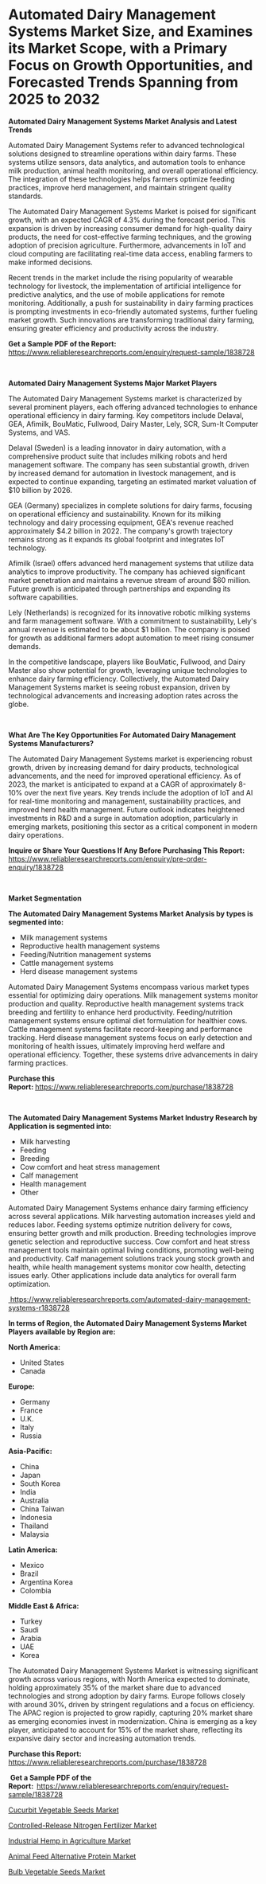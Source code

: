<p><h1>Automated Dairy Management Systems Market Size, and Examines its Market Scope, with a Primary Focus on Growth Opportunities, and Forecasted Trends Spanning from 2025 to 2032</h1></p><p><strong>Automated Dairy Management Systems Market Analysis and Latest Trends</strong></p>
<p><p>Automated Dairy Management Systems refer to advanced technological solutions designed to streamline operations within dairy farms. These systems utilize sensors, data analytics, and automation tools to enhance milk production, animal health monitoring, and overall operational efficiency. The integration of these technologies helps farmers optimize feeding practices, improve herd management, and maintain stringent quality standards.</p><p>The Automated Dairy Management Systems Market is poised for significant growth, with an expected CAGR of 4.3% during the forecast period. This expansion is driven by increasing consumer demand for high-quality dairy products, the need for cost-effective farming techniques, and the growing adoption of precision agriculture. Furthermore, advancements in IoT and cloud computing are facilitating real-time data access, enabling farmers to make informed decisions.</p><p>Recent trends in the market include the rising popularity of wearable technology for livestock, the implementation of artificial intelligence for predictive analytics, and the use of mobile applications for remote monitoring. Additionally, a push for sustainability in dairy farming practices is prompting investments in eco-friendly automated systems, further fueling market growth. Such innovations are transforming traditional dairy farming, ensuring greater efficiency and productivity across the industry.</p></p>
<p><strong>Get a Sample PDF of the Report:&nbsp;</strong> <a href="https://www.reliableresearchreports.com/enquiry/request-sample/1838728?utm_campaign=9&utm_medium=2&utm_source=Github&utm_content=ia&utm_term=30032025&utm_id=automated-dairy-management-systems">https://www.reliableresearchreports.com/enquiry/request-sample/1838728</a></p>
<p>&nbsp;</p>
<p><strong>Automated Dairy Management Systems Major Market Players</strong></p>
<p><p>The Automated Dairy Management Systems market is characterized by several prominent players, each offering advanced technologies to enhance operational efficiency in dairy farming. Key competitors include Delaval, GEA, Afimilk, BouMatic, Fullwood, Dairy Master, Lely, SCR, Sum-It Computer Systems, and VAS. </p><p>Delaval (Sweden) is a leading innovator in dairy automation, with a comprehensive product suite that includes milking robots and herd management software. The company has seen substantial growth, driven by increased demand for automation in livestock management, and is expected to continue expanding, targeting an estimated market valuation of $10 billion by 2026.</p><p>GEA (Germany) specializes in complete solutions for dairy farms, focusing on operational efficiency and sustainability. Known for its milking technology and dairy processing equipment, GEA's revenue reached approximately $4.2 billion in 2022. The company's growth trajectory remains strong as it expands its global footprint and integrates IoT technology.</p><p>Afimilk (Israel) offers advanced herd management systems that utilize data analytics to improve productivity. The company has achieved significant market penetration and maintains a revenue stream of around $60 million. Future growth is anticipated through partnerships and expanding its software capabilities.</p><p>Lely (Netherlands) is recognized for its innovative robotic milking systems and farm management software. With a commitment to sustainability, Lely's annual revenue is estimated to be about $1 billion. The company is poised for growth as additional farmers adopt automation to meet rising consumer demands.</p><p>In the competitive landscape, players like BouMatic, Fullwood, and Dairy Master also show potential for growth, leveraging unique technologies to enhance dairy farming efficiency. Collectively, the Automated Dairy Management Systems market is seeing robust expansion, driven by technological advancements and increasing adoption rates across the globe.</p></p>
<p>&nbsp;</p>
<p><strong>What Are The Key Opportunities For Automated Dairy Management Systems Manufacturers?</strong></p>
<p><p>The Automated Dairy Management Systems market is experiencing robust growth, driven by increasing demand for dairy products, technological advancements, and the need for improved operational efficiency. As of 2023, the market is anticipated to expand at a CAGR of approximately 8-10% over the next five years. Key trends include the adoption of IoT and AI for real-time monitoring and management, sustainability practices, and improved herd health management. Future outlook indicates heightened investments in R&D and a surge in automation adoption, particularly in emerging markets, positioning this sector as a critical component in modern dairy operations.</p></p>
<p><strong>Inquire or Share Your Questions If Any Before Purchasing This Report:</strong> <a href="https://www.reliableresearchreports.com/enquiry/pre-order-enquiry/1838728?utm_campaign=9&utm_medium=2&utm_source=Github&utm_content=ia&utm_term=30032025&utm_id=automated-dairy-management-systems">https://www.reliableresearchreports.com/enquiry/pre-order-enquiry/1838728</a></p>
<p>&nbsp;</p>
<p><strong>Market Segmentation</strong></p>
<p><strong>The Automated Dairy Management Systems Market Analysis by types is segmented into:</strong></p>
<p><ul><li>Milk management systems</li><li>Reproductive health management systems</li><li>Feeding/Nutrition management systems</li><li>Cattle management systems</li><li>Herd disease management systems</li></ul></p>
<p><p>Automated Dairy Management Systems encompass various market types essential for optimizing dairy operations. Milk management systems monitor production and quality. Reproductive health management systems track breeding and fertility to enhance herd productivity. Feeding/nutrition management systems ensure optimal diet formulation for healthier cows. Cattle management systems facilitate record-keeping and performance tracking. Herd disease management systems focus on early detection and monitoring of health issues, ultimately improving herd welfare and operational efficiency. Together, these systems drive advancements in dairy farming practices.</p></p>
<p><strong>Purchase this Report:&nbsp;</strong><a href="https://www.reliableresearchreports.com/purchase/1838728?utm_campaign=9&utm_medium=2&utm_source=Github&utm_content=ia&utm_term=30032025&utm_id=automated-dairy-management-systems">https://www.reliableresearchreports.com/purchase/1838728</a></p>
<p>&nbsp;</p>
<p><strong>The Automated Dairy Management Systems Market Industry Research by Application is segmented into:</strong></p>
<p><ul><li>Milk harvesting</li><li>Feeding</li><li>Breeding</li><li>Cow comfort and heat stress management</li><li>Calf management</li><li>Health management</li><li>Other</li></ul></p>
<p><p>Automated Dairy Management Systems enhance dairy farming efficiency across several applications. Milk harvesting automation increases yield and reduces labor. Feeding systems optimize nutrition delivery for cows, ensuring better growth and milk production. Breeding technologies improve genetic selection and reproductive success. Cow comfort and heat stress management tools maintain optimal living conditions, promoting well-being and productivity. Calf management solutions track young stock growth and health, while health management systems monitor cow health, detecting issues early. Other applications include data analytics for overall farm optimization.</p></p>
<p><a href="https://www.reliableresearchreports.com/automated-dairy-management-systems-r1838728?utm_campaign=9&utm_medium=2&utm_source=Github&utm_content=ia&utm_term=30032025&utm_id=automated-dairy-management-systems">&nbsp;https://www.reliableresearchreports.com/automated-dairy-management-systems-r1838728</a></p>
<p><strong>In terms of Region, the Automated Dairy Management Systems Market Players available by Region are:</strong></p>
<p>
    <p> <strong> North America: </strong>
        <ul>
            <li>United States</li>
            <li>Canada</li>
        </ul>
        </p> 
    <p> <strong> Europe: </strong>
        <ul>
            <li>Germany</li>
            <li>France</li>
            <li>U.K.</li>
            <li>Italy</li>
            <li>Russia</li>
        </ul>
        </p> 
    <p> <strong> Asia-Pacific: </strong>
        <ul>
            <li>China</li>
            <li>Japan</li>
            <li>South Korea</li>
            <li>India</li>
            <li>Australia</li>
            <li>China Taiwan</li>
            <li>Indonesia</li>
            <li>Thailand</li>
            <li>Malaysia</li>
        </ul>
        </p> 
    <p> <strong> Latin America: </strong>
        <ul>
            <li>Mexico</li>
            <li>Brazil</li>
            <li>Argentina Korea</li>
            <li>Colombia</li>
        </ul>
        </p> 
    <p> <strong> Middle East & Africa: </strong>
        <ul>
            <li>Turkey</li>
            <li>Saudi</li>
            <li>Arabia</li>
            <li>UAE</li>
            <li>Korea</li>
        </ul>
    </p>
    </p>
<p><p>The Automated Dairy Management Systems Market is witnessing significant growth across various regions, with North America expected to dominate, holding approximately 35% of the market share due to advanced technologies and strong adoption by dairy farms. Europe follows closely with around 30%, driven by stringent regulations and a focus on efficiency. The APAC region is projected to grow rapidly, capturing 20% market share as emerging economies invest in modernization. China is emerging as a key player, anticipated to account for 15% of the market share, reflecting its expansive dairy sector and increasing automation trends.</p></p>
<p><strong>Purchase this Report: </strong><a href="https://www.reliableresearchreports.com/purchase/1838728?utm_campaign=9&utm_medium=2&utm_source=Github&utm_content=ia&utm_term=30032025&utm_id=automated-dairy-management-systems">https://www.reliableresearchreports.com/purchase/1838728</a></p>
<p>&nbsp;<strong>Get a Sample PDF of the Report:&nbsp;&nbsp;</strong><a href="https://www.reliableresearchreports.com/enquiry/request-sample/1838728?utm_campaign=9&utm_medium=2&utm_source=Github&utm_content=ia&utm_term=30032025&utm_id=automated-dairy-management-systems">https://www.reliableresearchreports.com/enquiry/request-sample/1838728</a></p>
<p><strong></strong></p>
<p><p><a href="https://github.com/shpirttangim48/Market-Research-Report-List-1/blob/main/cucurbit-vegetable-seeds-market.md?utm_campaign=9&utm_medium=2&utm_source=Github&utm_content=ia&utm_term=30032025&utm_id=automated-dairy-management-systems">Cucurbit Vegetable Seeds Market</a></p><p><a href="https://github.com/kitkaeberz5z/Market-Research-Report-List-1/blob/main/controlled-release-nitrogen-fertilizer-market.md?utm_campaign=9&utm_medium=2&utm_source=Github&utm_content=ia&utm_term=30032025&utm_id=automated-dairy-management-systems">Controlled-Release Nitrogen Fertilizer Market</a></p><p><a href="https://github.com/snelldimkeod/Market-Research-Report-List-1/blob/main/industrial-hemp-in-agriculture-market.md?utm_campaign=9&utm_medium=2&utm_source=Github&utm_content=ia&utm_term=30032025&utm_id=automated-dairy-management-systems">Industrial Hemp in Agriculture Market</a></p><p><a href="https://github.com/lugnabirue/Market-Research-Report-List-1/blob/main/animal-feed-alternative-protein-market.md?utm_campaign=9&utm_medium=2&utm_source=Github&utm_content=ia&utm_term=30032025&utm_id=automated-dairy-management-systems">Animal Feed Alternative Protein Market</a></p><p><a href="https://github.com/gakpasulgun/Market-Research-Report-List-1/blob/main/bulb-vegetable-seeds-market.md?utm_campaign=9&utm_medium=2&utm_source=Github&utm_content=ia&utm_term=30032025&utm_id=automated-dairy-management-systems">Bulb Vegetable Seeds Market</a></p></p>